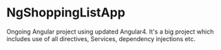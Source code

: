 # NgShoppingListApp
Ongoing Angular project using updated Angular4. It's a big project which includes use of all directives, Services, dependency injections etc.
